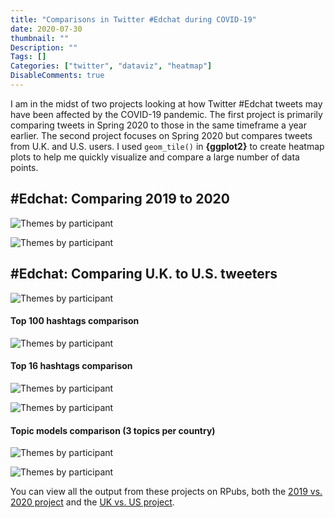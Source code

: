 ```yaml
---
title: "Comparisons in Twitter #Edchat during COVID-19"
date: 2020-07-30
thumbnail: ""
Description: ""
Tags: []
Categories: ["twitter", "dataviz", "heatmap"]
DisableComments: true
---
```


I am in the midst of two projects looking at how Twitter #Edchat tweets may have been affected by the COVID-19 pandemic. The first project is primarily comparing tweets in Spring 2020 to those in the same timeframe a year earlier. The second project focuses on Spring 2020 but compares tweets from U.K. and U.S. users. I used `geom_tile()` in **{ggplot2}** to create heatmap plots to help me quickly visualize and compare a large number of data points.

## #Edchat: Comparing 2019 to 2020

![Themes by participant](/images/tweets-over-time-comparison-2019-2020.png)

![Themes by participant](/images/hashtag-comparison-big-change.png)

## #Edchat: Comparing U.K. to U.S. tweeters

![Themes by participant](/images/tweets-over-time-comparison-UK-US.png)

#### Top 100 hashtags comparison

![Themes by participant](/images/hashtag-comparison-heatmap-all.png)

#### Top 16 hashtags comparison

![Themes by participant](/images/hashtag-comparison-heatmap.png)

![Themes by participant](/images/hashtag-comparison-scatter.png)

#### Topic models comparison (3 topics per country)

![Themes by participant](/images/topics-UK.png)

![Themes by participant](/images/topics-US.png)

You can view all the output from these projects on RPubs, both the [2019 vs. 2020 project](https://rpubs.com/bretsw/pandemic-edchat) and the [UK vs. US project](https://rpubs.com/bretsw/pandemic-edchat-uk-us).
